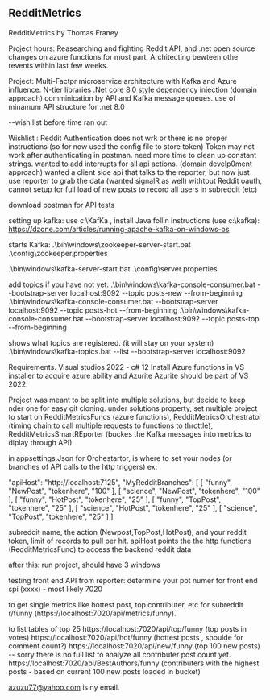## RedditMetrics
RedditMetrics by Thomas Franey


Project hours: Reasearching and fighting Reddit API, and .net open source changes on azure functions for most part.
               Architecting bewteen othe revents within last few weeks.
 


Project: Multi-Factpr microservice architecture with Kafka and Azure influence. N-tier libraries
         .Net core 8.0 style dependency injection (domain approach)
          comminication by API and Kafka message queues.
          use of minamum API structure for .net 8.0



--wish list before time ran out

Wishlist : Reddit Authentication does not wrk or there is no proper instructions (so for now used the config file to store token)
          Token may not work after authenticating in postman.
          need more time to clean up constant strings.
          wanted to add interrupts for all api actions. (domain develp0ment approach)
          wanted a client side api that talks to the reporter, but now just use reporter to grab the data (wanted signalR as well)
          withtout Reddit oauth, cannot setup for full load of new posts to record all users in subreddit (etc) 
           


download postman for API tests


setting up kafka: use c:\KafKa , install Java
follin instructions (use c:\kafka): https://dzone.com/articles/running-apache-kafka-on-windows-os

starts Kafka:
.\bin\windows\zookeeper-server-start.bat .\config\zookeeper.properties

.\bin\windows\kafka-server-start.bat .\config\server.properties

add topics if you have not yet:
.\bin\windows\kafka-console-consumer.bat --bootstrap-server localhost:9092 --topic posts-new --from-beginning  
.\bin\windows\kafka-console-consumer.bat --bootstrap-server localhost:9092 --topic posts-hot --from-beginning 
.\bin\windows\kafka-console-consumer.bat --bootstrap-server localhost:9092 --topic posts-top --from-beginning 

shows what topics are registered. (it will stay on your system)
.\bin\windows\kafka-topics.bat --list --bootstrap-server localhost:9092


Requirements.
Visual studios 2022 - c# 12
Install Azure functions in VS installer to acquire azure ability and Azurite
Azurite should be part of VS 2022.

Project was meant to be split into multiple solutions, but decide to keep nder one for easy git cloning.
under solutions property, set multiple project to start on RedditMetricsFuncs (azure functions),
RedditMetricsOrchestrator (timing chain to call multiple requests to functions to throttle),
RedditMetricsSmartREporter (buckes the Kafka messages into metrics to diplay through API)

in appsettings.Json for Orchestartor, is where to set your nodes (or branches of API calls to the http triggers)
ex:

 "apiHost": "http://localhost:7125",
 "MyRedditBranches": [
   [ "funny", "NewPost", "tokenhere", "100" ],
   [ "science", "NewPost", "tokenhere", "100" ],
   [ "funny", "HotPost", "tokenhere", "25" ],
   [ "funny", "TopPost", "tokenhere", "25" ],
   [ "science", "HotPost", "tokenhere", "25" ],
   [ "science", "TopPost", "tokenhere", "25" ]
 ]

subreddit name, the action (Newpost,TopPost,HotPost), and your reddit token, limit of records to pull per hit.
apiHost points the the http functions (RedditMetricsFunc) to access the backend reddit data

after this: run project, should have 3 windows


testing front end API from reporter:
determine your pot numer for front end spi (xxxx) - most likely 7020

to get single metrics like hottest post, top contributer, etc for subreddit r/funny (https://localhost:7020/api/metrics/funny).

to list tables of top 25
https://localhost:7020/api/top/funny (top posts in votes)
https://localhost:7020/api/hot/funny (hottest posts , shoulde for comment count?)
https://localhost:7020/api/new/funny (top 100 new posts) -- sorry there is no full list to analyze all contributer post count yet.
https://localhost:7020/api/BestAuthors/funny (contributers with the highest posts - based on current 100 new posts loaded in bucket)

azuzu77@yahoo.com is ny email.

